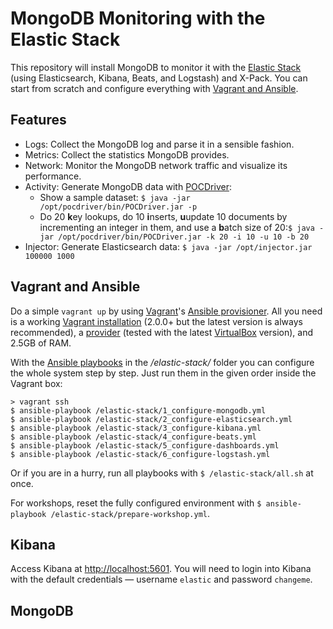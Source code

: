 # MongoDB Monitoring with the Elastic Stack

This repository will install MongoDB to monitor it with the [Elastic Stack](https://www.elastic.co/products) (using Elasticsearch, Kibana, Beats, and Logstash) and X-Pack. You can start from scratch and configure everything with [Vagrant and Ansible](#vagrant-and-ansible).



## Features

* Logs: Collect the MongoDB log and parse it in a sensible fashion.
* Metrics: Collect the statistics MongoDB provides.
* Network: Monitor the MongoDB network traffic and visualize its performance.
* Activity: Generate MongoDB data with [POCDriver](https://github.com/johnlpage/POCDriver):
  * Show a sample dataset: `$ java -jar /opt/pocdriver/bin/POCDriver.jar -p`
  * Do 20 **k**ey lookups, do 10 **i**nserts, **u**update 10 documents by incrementing an integer in them, and use a **b**atch size of 20:`$ java -jar /opt/pocdriver/bin/POCDriver.jar -k 20 -i 10 -u 10 -b 20`
* Injector: Generate Elasticsearch data: `$ java -jar /opt/injector.jar 100000 1000`



## Vagrant and Ansible

Do a simple `vagrant up` by using [Vagrant](https://www.vagrantup.com)'s [Ansible provisioner](https://www.vagrantup.com/docs/provisioning/ansible.html). All you need is a working [Vagrant installation](https://www.vagrantup.com/docs/installation/) (2.0.0+ but the latest version is always recommended), a [provider](https://www.vagrantup.com/docs/providers/) (tested with the latest [VirtualBox](https://www.virtualbox.org) version), and 2.5GB of RAM.

With the [Ansible playbooks](https://docs.ansible.com/ansible/playbooks.html) in the */elastic-stack/* folder you can configure the whole system step by step. Just run them in the given order inside the Vagrant box:

```
> vagrant ssh
$ ansible-playbook /elastic-stack/1_configure-mongodb.yml
$ ansible-playbook /elastic-stack/2_configure-elasticsearch.yml
$ ansible-playbook /elastic-stack/3_configure-kibana.yml
$ ansible-playbook /elastic-stack/4_configure-beats.yml
$ ansible-playbook /elastic-stack/5_configure-dashboards.yml
$ ansible-playbook /elastic-stack/6_configure-logstash.yml
```

Or if you are in a hurry, run all playbooks with `$ /elastic-stack/all.sh` at once.

For workshops, reset the fully configured environment with `$ ansible-playbook /elastic-stack/prepare-workshop.yml`.


## Kibana

Access Kibana at [http://localhost:5601](http://localhost:5601). You will need to login into Kibana with the default credentials — username `elastic` and password `changeme`.



## MongoDB
